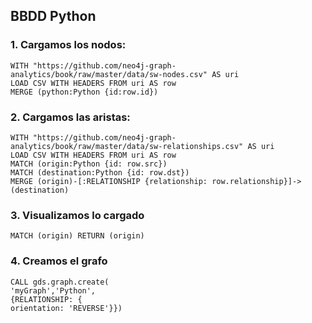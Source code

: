 
## BBDD Python

### 1. Cargamos los nodos:

```console
WITH "https://github.com/neo4j-graph-analytics/book/raw/master/data/sw-nodes.csv" AS uri
LOAD CSV WITH HEADERS FROM uri AS row
MERGE (python:Python {id:row.id})
```

### 2. Cargamos las aristas:

```console
WITH "https://github.com/neo4j-graph-analytics/book/raw/master/data/sw-relationships.csv" AS uri
LOAD CSV WITH HEADERS FROM uri AS row
MATCH (origin:Python {id: row.src})
MATCH (destination:Python {id: row.dst})
MERGE (origin)-[:RELATIONSHIP {relationship: row.relationship}]->(destination)
```

### 3. Visualizamos lo cargado

```console
MATCH (origin) RETURN (origin)
```

### 4. Creamos el grafo

```console
CALL gds.graph.create(
'myGraph','Python',
{RELATIONSHIP: {
orientation: 'REVERSE'}})
```

